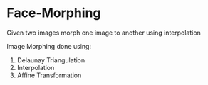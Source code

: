 # Face-Morphing
Given two images morph one image to another using interpolation

Image Morphing done using:
  1) Delaunay Triangulation
  2) Interpolation
  3) Affine Transformation
